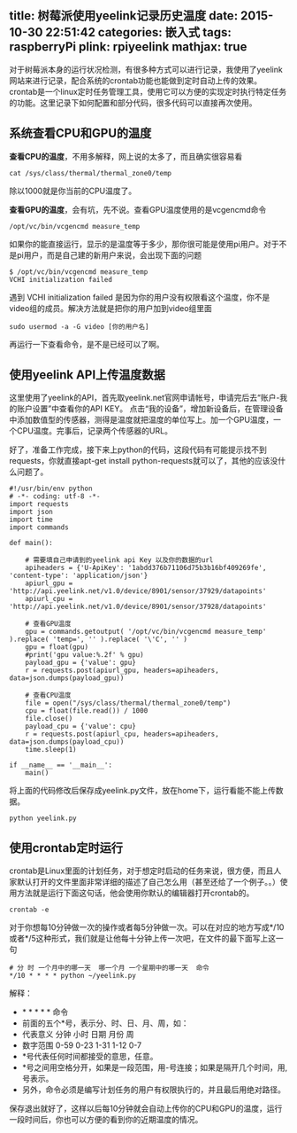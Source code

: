 title: 树莓派使用yeelink记录历史温度
date: 2015-10-30 22:51:42
categories: 嵌入式
tags: raspberryPi
plink: rpiyeelink
mathjax: true
---

对于树莓派本身的运行状况检测，有很多种方式可以进行记录，我使用了yeelink网站来进行记录，配合系统的crontab功能也能做到定时自动上传的效果。crontab是一个linux定时任务管理工具，使用它可以方便的实现定时执行特定任务的功能。这里记录下如何配置和部分代码，很多代码可以直接再次使用。

## 系统查看CPU和GPU的温度

**查看CPU的温度**，不用多解释，网上说的太多了，而且确实很容易看
```
cat /sys/class/thermal/thermal_zone0/temp
```
除以1000就是你当前的CPU温度了。

**查看GPU的温度**，会有坑，先不说。查看GPU温度使用的是vcgencmd命令
```
/opt/vc/bin/vcgencmd measure_temp
```
如果你的能直接运行，显示的是温度等于多少，那你很可能是使用pi用户。对于不是pi用户，而是自己建的新用户来说，会出现下面的问题
```
$ /opt/vc/bin/vcgencmd measure_temp
VCHI initialization failed
```
遇到 VCHI initialization failed 是因为你的用户没有权限看这个温度，你不是video组的成员。解决方法就是把你的用户加到video组里面
```
sudo usermod -a -G video [你的用户名]
```
再运行一下查看命令，是不是已经可以了啊。

## 使用yeelink API上传温度数据

这里使用了yeelink的API，首先取yeelink.net官网申请帐号，申请完后去“账户-我的账户设置”中查看你的API KEY。 点击“我的设备”，增加新设备后，在管理设备中添加数值型的传感器，测得是温度就把温度的单位写上。加一个GPU温度，一个CPU温度。完事后，记录两个传感器的URL。

好了，准备工作完成，接下来上python的代码，这段代码有可能提示找不到requests，你就直接apt-get install python-requests就可以了，其他的应该没什么问题了。
```
#!/usr/bin/env python
# -*- coding: utf-8 -*-
import requests
import json
import time
import commands

def main():

    # 需要填自己申请到的yeelink api Key 以及你的数据的url
	apiheaders = {'U-ApiKey': '1abdd376b71106d75b3b16bf409269fe', 'content-type': 'application/json'}
	apiurl_gpu = 'http://api.yeelink.net/v1.0/device/8901/sensor/37929/datapoints'
	apiurl_cpu = 'http://api.yeelink.net/v1.0/device/8901/sensor/37928/datapoints'

    # 查看GPU温度
    gpu = commands.getoutput( '/opt/vc/bin/vcgencmd measure_temp' ).replace( 'temp=', '' ).replace( '\'C', '' )
	gpu = float(gpu)
	#print('gpu value:%.2f' % gpu)
	payload_gpu = {'value': gpu}
	r = requests.post(apiurl_gpu, headers=apiheaders, data=json.dumps(payload_gpu))

    # 查看CPU温度
	file = open("/sys/class/thermal/thermal_zone0/temp")
	cpu = float(file.read()) / 1000
	file.close()
	payload_cpu = {'value': cpu}
	r = requests.post(apiurl_cpu, headers=apiheaders, data=json.dumps(payload_cpu))
	time.sleep(1)

if __name__ == '__main__':
    main()
```
将上面的代码修改后保存成yeelink.py文件，放在home下，运行看能不能上传数据。
```
python yeelink.py
```

## 使用crontab定时运行

crontab是Linux里面的计划任务，对于想定时启动的任务来说，很方便，而且人家默认打开的文件里面非常详细的描述了自己怎么用（甚至还给了一个例子。。）使用方法就是运行下面这句话，他会使用你默认的编辑器打开crontab的。
```
crontab -e
```
对于你想每10分钟做一次的操作或者每5分钟做一次。可以在对应的地方写成*/10或者*/5这种形式，我们就是让他每十分钟上传一次吧，在文件的最下面写上这一句
```
# 分 时 一个月中的哪一天  哪一个月 一个星期中的哪一天  命令
*/10 * * * * python ~/yeelink.py
```
解释：

* \* \*  \*  \*  \* 命令
* 前面的五个\*号，表示分、时、日、月、周，如：
* 代表意义 分钟 小时 日期 月份 周
* 数字范围 0-59 0-23 1-31 1-12 0-7
* \*号代表任何时间都接受的意思，任意。
* \*号之间用空格分开，如果是一段范围，用-号连接；如果是隔开几个时间，用,号表示。
* 另外，命令必须是编写计划任务的用户有权限执行的，并且最后用绝对路径。


保存退出就好了，这样以后每10分钟就会自动上传你的CPU和GPU的温度，运行一段时间后，你也可以方便的看到你的近期温度的情况。
